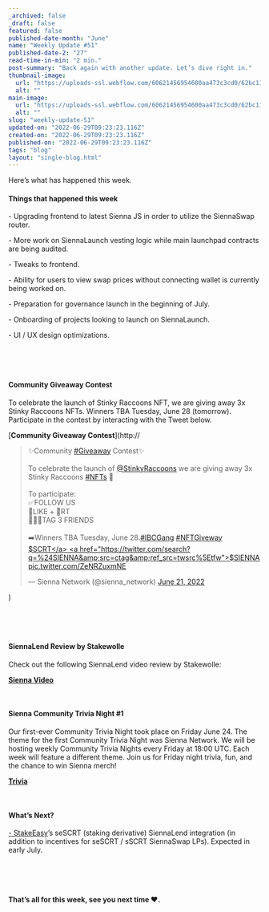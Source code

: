 ```yaml
---
_archived: false
_draft: false
featured: false
published-date-month: "June"
name: "Weekly Update #51"
published-date-2: "27"
read-time-in-min: "2 min."
post-summary: "Back again with another update. Let’s dive right in."
thumbnail-image:
  url: "https://uploads-ssl.webflow.com/60621456954600aa473c3cd0/62bc1199ddb28dee1a328fcf_weekly-update-51%20Blog%20Thump.jpg"
  alt: ""
main-image:
  url: "https://uploads-ssl.webflow.com/60621456954600aa473c3cd0/62bc119db7429dd336a985da_weekly-update-51%20Blog.jpg"
  alt: ""
slug: "weekly-update-51"
updated-on: "2022-06-29T09:23:23.116Z"
created-on: "2022-06-29T09:23:23.116Z"
published-on: "2022-06-29T09:23:23.116Z"
tags: "blog"
layout: "single-blog.html"
---
```


Here’s what has happened this week.

#### Things that happened this week

\- Upgrading frontend to latest Sienna JS in order to utilize the SiennaSwap router.

\- More work on SiennaLaunch vesting logic while main launchpad contracts are being audited.

\- Tweaks to frontend.

\- Ability for users to view swap prices without connecting wallet is currently being worked on.

\- Preparation for governance launch in the beginning of July.

\- Onboarding of projects looking to launch on SiennaLaunch.

\- UI / UX design optimizations.

‍

‍

#### Community Giveaway Contest

To celebrate the launch of Stinky Raccoons NFT, we are giving away 3x Stinky Raccoons NFTs. Winners TBA Tuesday, June 28 (tomorrow). Participate in the contest by interacting with the Tweet below.

[**Community Giveaway Contest**](http://<blockquote class="twitter-tweet"><p lang="en" dir="ltr">✨Community <a href="https://twitter.com/hashtag/Giveaway?src=hash&amp;ref_src=twsrc%5Etfw">#Giveaway</a> Contest✨<br><br>To celebrate the launch of <a href="https://twitter.com/StinkyRaccoons?ref_src=twsrc%5Etfw">@StinkyRaccoons</a> we are giving away 3x Stinky Raccoons <a href="https://twitter.com/hashtag/NFTs?src=hash&amp;ref_src=twsrc%5Etfw">#NFTs</a> 🎁<br><br>To participate:<br>✅FOLLOW US <br>💙LIKE + 🔁RT <br>👨‍👩‍👦TAG 3 FRIENDS <br><br>➡️Winners TBA Tuesday, June 28.<a href="https://twitter.com/hashtag/IBCGang?src=hash&amp;ref_src=twsrc%5Etfw">#IBCGang</a> <a href="https://twitter.com/hashtag/NFTGiveway?src=hash&amp;ref_src=twsrc%5Etfw">#NFTGiveway</a> <a href="https://twitter.com/search?q=%24SCRT&amp;src=ctag&amp;ref_src=twsrc%5Etfw">$SCRT</a> <a href="https://twitter.com/search?q=%24SIENNA&amp;src=ctag&amp;ref_src=twsrc%5Etfw">$SIENNA</a> <a href="https://t.co/ZeNRZuxmNE">pic.twitter.com/ZeNRZuxmNE</a></p>&mdash; Sienna Network (@sienna_network) <a href="https://twitter.com/sienna_network/status/1539281802778624001?ref_src=twsrc%5Etfw">June 21, 2022</a></blockquote> <script async src="https://platform.twitter.com/widgets.js" charset="utf-8"></script>)

‍

‍

#### SiennaLend Review by Stakewolle

Check out the following SiennaLend video review by Stakewolle:

[**Sienna Video**](https://twitter.com/stakewolle/status/1539672695562031105?ref_src=twsrc%5Etfw%7Ctwcamp%5Etweetembed%7Ctwterm%5E1539672695562031105%7Ctwgr%5E%7Ctwcon%5Es1_&ref_url=https%3A%2F%2Fcdn.embedly.com%2Fwidgets%2Fmedia.html%3Ftype%3Dtext2Fhtmlkey%3Da19fcc184b9711e1b4764040d3dc5c07schema%3Dtwitterurl%3Dhttps3A%2F%2Ftwitter.com%2Fstakewolle%2Fstatus%2F1539672695562031105image%3Dhttps3A%2F%2Fi.embed.ly%2F1%2Fimage3Furl3Dhttps253A252F252Fabs.twimg.com252Ferrors252Flogo46x38.png26key3Da19fcc184b9711e1b4764040d3dc5c07)

‍

#### Sienna Community Trivia Night #1

Our first-ever Community Trivia Night took place on Friday June 24. The theme for the first Community Trivia Night was Sienna Network. We will be hosting weekly Community Trivia Nights every Friday at 18:00 UTC. Each week will feature a different theme. Join us for Friday night trivia, fun, and the chance to win Sienna merch!

[**Trivia**](https://twitter.com/sienna_network/status/1540318753862320130?ref_src=twsrc%5Etfw%7Ctwcamp%5Etweetembed%7Ctwterm%5E1540318753862320130%7Ctwgr%5E%7Ctwcon%5Es1_&ref_url=https%3A%2F%2Fcdn.embedly.com%2Fwidgets%2Fmedia.html%3Ftype%3Dtext2Fhtmlkey%3Da19fcc184b9711e1b4764040d3dc5c07schema%3Dtwitterurl%3Dhttps3A%2F%2Ftwitter.com%2Fsienna_network%2Fstatus%2F1540318753862320130image%3Dhttps3A%2F%2Fi.embed.ly%2F1%2Fimage3Furl3Dhttps253A252F252Fabs.twimg.com252Ferrors252Flogo46x38.png26key3Da19fcc184b9711e1b4764040d3dc5c07)

‍

#### What’s Next?

[\- StakeEasy](https://stakeeasy.finance/)’s seSCRT (staking derivative) SiennaLend integration (in addition to incentives for seSCRT / sSCRT SiennaSwap LPs). Expected in early July.

‍

‍

#### **That’s all for this week, see you next time** ❤️.

‍
